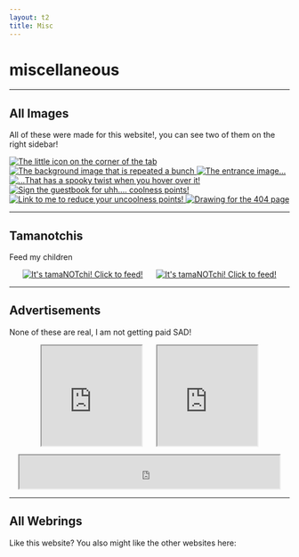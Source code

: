 ```yaml
---
layout: t2
title: Misc
---
```

# miscellaneous
---

## All Images <i class="ph ph-images"></i>

All of these were made for this website!, you can see two of them on the right sidebar!
<div class="gallery">
        <a href="/_img/1favicon.png" data-caption="The little icon on the corner of the tab">
            <img class="thumb" src="/_img/1favicon.png" alt="The little icon on the corner of the tab">
        </a>
        <a href="/_img/1bg.png" data-caption="The background image that is repeated a bunch">
            <img class="thumb" src="/_img/1bg.png" alt="The background image that is repeated a bunch">
        </a>
        <a href="/_img/1entrance.png" data-caption="The entrance image...">
            <img class="thumb" src="/_img/1entrance.png" alt="The entrance image...">
        </a>
        <a href="/_img/1entrance_hover.png" data-caption="...That has a spooky twist when you hover over it!">
            <img class="thumb" src="/_img/1entrance_hover.png" alt="...That has a spooky twist when you hover over it!">
        </a>
        <a href="/_img/1guestbook.png" data-caption="Sign the guestbook for uhh.... coolness points!">
            <img class="thumb" src="/_img/1guestbook.png" alt="Sign the guestbook for uhh.... coolness points!">
        </a>
        <a href="/_img/1button.png" data-caption="Link to me to reduce your uncoolness points!">
            <img class="thumb" src="/_img/1button.png" alt="Link to me to reduce your uncoolness points!">
        </a>
        <a href="/_img/1pagenotfound.png" data-caption="You found a page that doesn't exist! Or maybe it used to exist and I deleted it for some reason">
            <img class="thumb" src="/_img/1pagenotfound.png" alt="Drawing for the 404 page">
        </a>
    </div>

---

## Tamanotchis <i class="ph ph-paw-print"></i>

Feed my children

<center><a style="margin-right:10px;" href="https://tamanotchi.world/8924c"><img src="https://tamanotchi.world/i2/8924" alt="It's tamaNOTchi! Click to feed!"></a> <a style="margin-left:10px;" href="https://tamanotchi.world/8925c"><img src="https://tamanotchi.world/i2/8925" alt="It's tamaNOTchi! Click to feed!"></a>
        </center>

---

## Advertisements <i class="ph ph-x-circle"></i>

None of these are real, I am not getting paid SAD!

<center><iframe style="width:180px; height:180px; margin-right:10px;" src="https://fazlabz-dev.github.io/openlink/embed.html" name="neolink"></iframe> <iframe style="width:180px; height:180px; margin-left:10px;" src="https://dimden.neocities.org/navlink/" name="neolink"></iframe>

<iframe style="width:468px; height:60px; margin-top:10px;" src="https://hbaguette.neocities.org/bannerlink/embed.html" name="bannerlink"></iframe> </center>

---

## All Webrings <i class="ph ph-handshake"></i>

Like this website? You also might like the other websites here:

<center>
<div style="width: fit-content; margin: auto;" id='furryring'>
    <script type="text/javascript" src="https://furryring.neocities.org/onionring-variables.js"></script>
    <script type="text/javascript" src="https://furryring.neocities.org/onionring-widget.js"></script>
</div>
<div id='xenicRing'>
    <script type="text/javascript" src="https://xenics.neocities.org/onionring-variables.js"></script>
    <script type="text/javascript" src="https://xenics.neocities.org/onionring-widget.js"></script>
    <link rel="stylesheet" href="https://xenics.neocities.org/onionring.css">
                    </div>
<script src="https://webcatz.neocities.org/beepbox-webring/ring.js"></script>
<!--START OF SELF INSERT WEBRING-->
<div id="selfinsertwebring" width="85%">
    <script src="/_assets/showWebring.js"></script>
</div>
</center>
